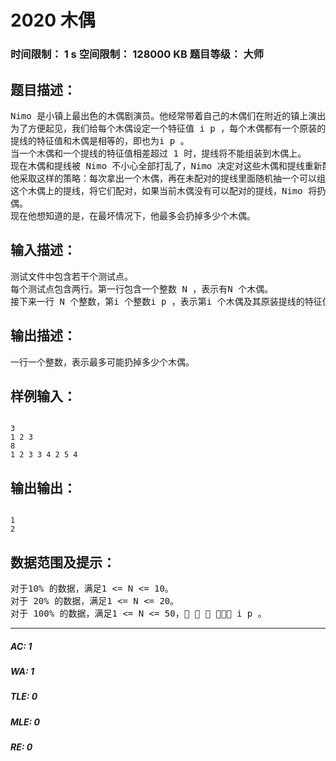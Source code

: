 # 2020 木偶   
### 时间限制： 1 s     空间限制： 128000 KB     题目等级： 大师  
## 题目描述：  

<pre>
Nimo 是小镇上最出色的木偶剧演员。他经常带着自己的木偶们在附近的镇上演出。  
为了方便起见，我们给每个木偶设定一个特征值 i p ，每个木偶都有一个原装的提线，  
提线的特征值和木偶是相等的，即也为i p 。  
当一个木偶和一个提线的特征值相差超过 1 时，提线将不能组装到木偶上。  
现在木偶和提线被 Nimo 不小心全部打乱了，Nimo 决定对这些木偶和提线重新配对。  
他采取这样的策略：每次拿出一个木偶，再在未配对的提线里面随机抽一个可以组装到  
这个木偶上的提线，将它们配对，如果当前木偶没有可以配对的提线，Nimo 将扔掉这个木  
偶。  
现在他想知道的是，在最坏情况下，他最多会扔掉多少个木偶。
</pre>
  
  
## 输入描述：  

<pre>
测试文件中包含若干个测试点。  
每个测试点包含两行。第一行包含一个整数 N ，表示有N 个木偶。  
接下来一行 N 个整数，第i 个整数i p ，表示第i 个木偶及其原装提线的特征值。
</pre>
  
  
## 输出描述：  

<pre>
一行一个整数，表示最多可能扔掉多少个木偶。
</pre>
  
  
## 样例输入：  

<pre><code>
3  
1 2 3  
8  
1 2 3 3 4 2 5 4
</code></pre>
  
  
## 输出输出：  

<pre><code>
1  
2
</code></pre>
  
  
## 数据范围及提示：  

<pre>
对于10% 的数据，满足1 <= N <= 10。  
对于 20% 的数据，满足1 <= N <= 20。  
对于 100% 的数据，满足1 <= N <= 50，    i p 。
</pre>
  
  
***  

##### AC: 1  
##### WA: 1  
##### TLE: 0  
##### MLE: 0  
##### RE: 0  
